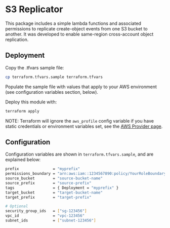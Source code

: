 # S3 Replicator

This package includes a simple lambda functions and associated permissions to replicate create-object events from one S3 bucket to another.
It was developed to enable same-region cross-account object replication.

## Deployment

Copy the .tfvars sample file:

```bash
cp terraform.tfvars.sample terraform.tfvars
```

Populate the sample file with values that apply to your AWS environment (see configuration variables section, below).

Deploy this module with:

```bash
terraform apply
```

NOTE: Terraform will ignore the `aws_profile` config variable if you have static credentials or environment variables set, see the [AWS Provider page](https://www.terraform.io/docs/providers/aws/index.html#authentication).

## Configuration

Configuration variables are shown in `terraform.tfvars.sample`, and are explained below:

```bash
prefix               = "myprefix"                                         # prefix to name created replicator resources
permissions_boundary = "arn:aws:iam::1234567890:policy/YourRoleBoundary"  # IAM permissions boundary ARN
source_bucket        = "source-bucket-name"                               # Source S3 bucket
source_prefix        = "source-prefix"                                    # Source object prefix e.g. 'path/to/filedir'
tags                 = { Deployment = "myprefix" }                        # Tags to be assigned to all managed resources
target_bucket        = "target-bucket-name"                               # Target S3 bucket e.g. 'mybucket'
target_prefix        = "target-prefix"                                    # Target object prefix path

# Optional
security_group_ids   = ["sg-123456"]                                      # Security Group IDs (for Lambda)
vpc_id               = "vpc-123456"                                       # VPC ID (for Lambda)
subnet_ids           = ["subnet-123456"]                                  # Subnet IDs (for Lambda)
```
